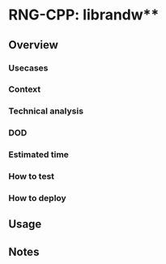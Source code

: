 # RNG-CPP: librandw**

## Overview

### Usecases

### Context

### Technical analysis

### DOD

### Estimated time

### How to test

### How to deploy

## Usage

## Notes
